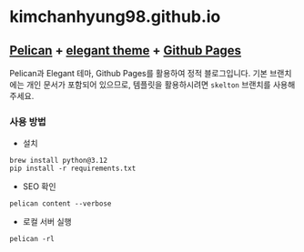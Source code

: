 # kimchanhyung98.github.io

## [Pelican](https://getpelican.com) + [elegant theme](https://pelicanthemes.com/elegant/) + [Github Pages](https://pages.github.com)

Pelican과 Elegant 테마, Github Pages를 활용하여 정적 블로그입니다.
기본 브랜치에는 개인 문서가 포함되어 있으므로, 템플릿을 활용하시려면 `skelton` 브랜치를 사용해 주세요.

### 사용 방법

- 설치

```shell
brew install python@3.12
pip install -r requirements.txt
```

- SEO 확인

```shell
pelican content --verbose
```

- 로컬 서버 실행

```shell
pelican -rl
```
